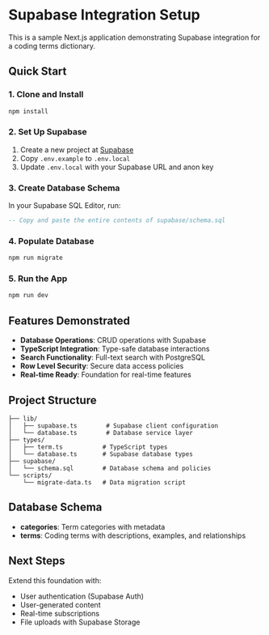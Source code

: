 # Supabase Integration Setup

This is a sample Next.js application demonstrating Supabase integration for a coding terms dictionary.

## Quick Start

### 1. Clone and Install
```bash
npm install
```

### 2. Set Up Supabase
1. Create a new project at [Supabase](https://supabase.com)
2. Copy `.env.example` to `.env.local`
3. Update `.env.local` with your Supabase URL and anon key

### 3. Create Database Schema
In your Supabase SQL Editor, run:
```sql
-- Copy and paste the entire contents of supabase/schema.sql
```

### 4. Populate Database
```bash
npm run migrate
```

### 5. Run the App
```bash
npm run dev
```

## Features Demonstrated

- **Database Operations**: CRUD operations with Supabase
- **TypeScript Integration**: Type-safe database interactions
- **Search Functionality**: Full-text search with PostgreSQL
- **Row Level Security**: Secure data access policies
- **Real-time Ready**: Foundation for real-time features

## Project Structure

```
├── lib/
│   ├── supabase.ts        # Supabase client configuration
│   └── database.ts        # Database service layer
├── types/
│   ├── term.ts           # TypeScript types
│   └── database.ts       # Supabase database types
├── supabase/
│   └── schema.sql        # Database schema and policies
└── scripts/
    └── migrate-data.ts   # Data migration script
```

## Database Schema

- **categories**: Term categories with metadata
- **terms**: Coding terms with descriptions, examples, and relationships

## Next Steps

Extend this foundation with:
- User authentication (Supabase Auth)
- User-generated content
- Real-time subscriptions
- File uploads with Supabase Storage